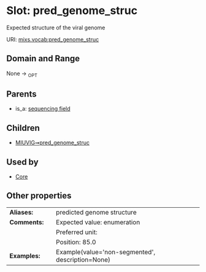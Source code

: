 
# Slot: pred_genome_struc


Expected structure of the viral genome

URI: [mixs.vocab:pred_genome_struc](https://w3id.org/mixs/vocab/pred_genome_struc)


## Domain and Range

None ->  <sub>OPT</sub> 

## Parents

 *  is_a: [sequencing field](sequencing_field.md)

## Children

 *  [MIUVIG➞pred_genome_struc](MIUVIG_pred_genome_struc.md)

## Used by

 * [Core](Core.md)

## Other properties

|  |  |  |
| --- | --- | --- |
| **Aliases:** | | predicted genome structure |
| **Comments:** | | Expected value: enumeration |
|  | | Preferred unit:  |
|  | | Position: 85.0 |
| **Examples:** | | Example(value='non-segmented', description=None) |

